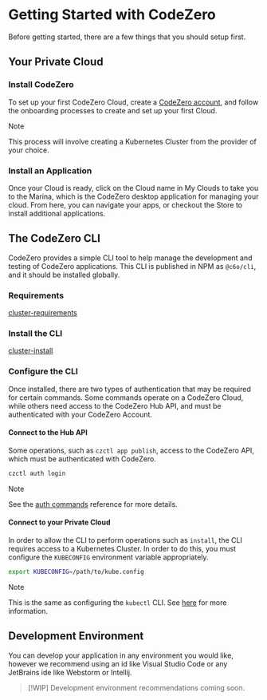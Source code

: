 # Getting Started with CodeZero

Before getting started, there are a few things that you should setup first.

## Your Private Cloud

### Install CodeZero

To set up your first CodeZero Cloud, create a [CodeZero account](https://codezero.io), and follow the onboarding processes to create and set up your first Cloud.

> [!NOTE]
> This process will involve creating a Kubernetes Cluster from the provider of your choice.

### Install an Application

Once your Cloud is ready, click on the Cloud name in My Clouds to take you to the Marina, which is the CodeZero desktop application for managing your cloud. From here, you can navigate your apps, or checkout the Store to install additional applications.

## The CodeZero CLI

CodeZero provides a simple CLI tool to help manage the development and testing of CodeZero applications. This CLI is published in NPM as `@c6o/cli`, and it should be installed globally.

### Requirements

[cluster-requirements](../_fragments/cli-requirements.md ':include')

### Install the CLI

[cluster-install](../_fragments/cli-install.md ':include')

### Configure the CLI

Once installed, there are two types of authentication that may be required for certain commands. Some commands operate on a CodeZero Cloud, while others need access to the CodeZero Hub API, and must be authenticated with your CodeZero Account.

#### Connect to the Hub API

Some operations, such as `czctl app publish`, access to the CodeZero API, which must be authenticated with CodeZero. 

```bash
czctl auth login
```

> [!NOTE]
> See the [auth commands](../references/cli#Authentication) reference for more details.

#### Connect to your Private Cloud

In order to allow the CLI to perform operations such as `install`, the CLI requires access to a Kubernetes Cluster. In order to do this, you must configure the `KUBECONFIG` environment variable appropriately.

```bash
export KUBECONFIG=/path/to/kube.config
```

> [!NOTE]
> This is the same as configuring the `kubectl` CLI. See [here](https://kubernetes.io/docs/concepts/configuration/organize-cluster-access-kubeconfig/) for more information.

## Development Environment

You can develop your application in any environment you would like, however we recommend using an id like Visual Studio Code or any JetBrains ide like Webstorm or Intellij.

> [!WIP]
> Development environment recommendations coming soon.
